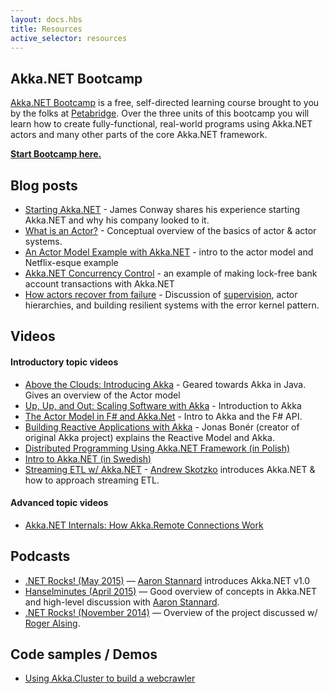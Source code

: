 ```yaml
---
layout: docs.hbs
title: Resources
active_selector: resources
---
```

## Akka.NET Bootcamp
[Akka.NET Bootcamp]({{site.bootcamp_url}}) is a free, self-directed learning course brought to you by the folks at [Petabridge](https://petabridge.com). Over the three units of this bootcamp you will learn how to create fully-functional, real-world programs using Akka.NET actors and many other parts of the core Akka.NET framework.

[**Start Bootcamp here.**]({{site.bootcamp_url}})

## Blog posts
* [Starting Akka.NET](http://blog.jaywayco.co.uk/starting-akka-net/) - James Conway shares his experience starting Akka.NET and why his company looked to it.
* [What is an Actor?](https://petabridge.com/blog/akkadotnet-what-is-an-actor/) - Conceptual overview of the basics of actor & actor systems.
* [An Actor Model Example with Akka.NET](http://blog.geist.no/an-actor-model-example-with-akka-net/) - intro to the actor model and Netflix-esque example
* [Akka.NET Concurrency Control](http://rogeralsing.com/2014/11/10/akka-net-concurrency-control/) - an example of making lock-free bank account transactions with Akka.NET
* [How actors recover from failure](https://petabridge.com/blog/how-actors-recover-from-failure-hierarchy-and-supervision/) - Discussion of [supervision](http://getakka.net/docs/concepts/supervision), actor hierarchies, and building resilient systems with the error kernel pattern.

## Videos
#### Introductory topic videos
* [Above the Clouds: Introducing Akka](https://www.youtube.com/watch?v=UY3fuHebRMI) - Geared towards Akka in Java.  Gives an overview of the Actor model
* [Up, Up, and Out: Scaling Software with Akka](https://www.youtube.com/watch?v=GBvtE61Wrto) - Introduction to Akka
* [The Actor Model in F# and Akka.Net](https://www.youtube.com/watch?v=RiWXo_5CAvg) - Intro to Akka and the F# API.
* [Building Reactive Applications with Akka](https://www.youtube.com/watch?v=6Cb1wSVRI-Q) - Jonas Bonér (creator of original Akka project) explains the Reactive Model and Akka.
* [Distributed Programming Using Akka.NET Framework (in Polish)](https://www.youtube.com/watch?v=_6vDp2-VCjc)
* [Intro to Akka.NET (in Swedish)](https://www.youtube.com/watch?v=Ta6qLA9OsjE)
* [Streaming ETL w/ Akka.NET](https://vimeo.com/123452527) - [Andrew Skotzko](https://twitter.com/askotzko) introduces Akka.NET & how to approach streaming ETL.

#### Advanced topic videos
* [Akka.NET Internals: How Akka.Remote Connections Work](https://www.youtube.com/watch?v=6c1gVLyYcMM)

## Podcasts
* [.NET Rocks! (May 2015)](http://dotnetrocks.com/default.aspx?showNum=1134) — [Aaron Stannard](https://twitter.com/aaronontheweb) introduces Akka.NET v1.0
* [Hanselminutes (April 2015)](http://hanselminutes.com/472/inside-the-akkanet-open-source-project-and-the-actor-model-with-aaron-stannard) — Good overview of concepts in Akka.NET and high-level discussion with [Aaron Stannard](https://twitter.com/aaronontheweb).
* [.NET Rocks! (November 2014)](http://www.dotnetrocks.com/default.aspx?showNum=1058) — Overview of the project discussed w/ [Roger Alsing](https://twitter.com/rogeralsing).

## Code samples / Demos
* [Using Akka.Cluster to build a webcrawler](https://github.com/petabridge/akkadotnet-code-samples/tree/master/Cluster.WebCrawler)
